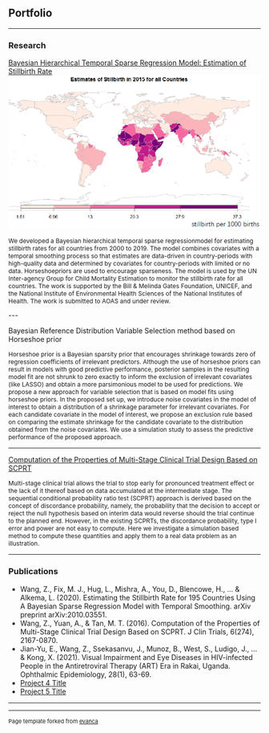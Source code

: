 ## Portfolio

---

### Research 

<a href="https://arxiv.org/abs/2010.03551">Bayesian Hierarchical Temporal Sparse Regression Model: Estimation of Stillbirth Rate</a>
<img src="images/worldmap.png" >

<p style="font-size:12px"> We developed a Bayesian hierarchical temporal sparse regressionmodel for estimating stillbirth rates for all countries from 2000 to 2019. The model combines covariates with a temporal smoothing process so that estimates are data-driven in country-periods with high-quality data and determined by covariates for country-periods with limited or no data. Horseshoepriors are used to encourage sparseness. The model is used by the UN Inter-agency Group for Child Mortality Estimation to monitor the stillbirth rate for all countries. The work is supported by the Bill & Melinda Gates Foundation, UNICEF, and the National Institute of Environmental Health Sciences of the National Institutes of Health. The work is submitted to AOAS and under review. </p>
---

<a> Bayesian Reference Distribution Variable Selection method based on Horseshoe prior </a>

<p style="font-size:12px"> Horseshoe prior is a Bayesian sparsity prior that encourages shrinkage towards zero of regression coefficients of irrelevant predictors. 
Although the use of horseshoe priors can result in models with good predictive performance, posterior samples in the resulting model fit are not shrunk to zero exactly to inform the exclusion of irrelevant covariates (like LASSO) and obtain a more parsimonious model to be used for predictions. We propose a new approach for variable selection that is based on model fits using horseshoe priors. In the proposed set up, we introduce noise covariates in the model of interest to obtain a distribution of a shrinkage parameter for irrelevant covariates. For each candidate covariate in the model of interest, we propose an exclusion rule based on comparing the estimate shrinkage for the candidate covariate to the distribution obtained from the noise covariates. We use a simulation study to assess the predictive performance of the proposed approach. </p>

---
<a href= "https://www.longdom.org/open-access/computation-of-the-properties-of-multistage-clinical-trial-design-basedon-scprt-2167-0870-1000274.pdf"> Computation of the Properties of Multi-Stage Clinical Trial Design Based on SCPRT </a>

<p style="font-size:12px">Multi-stage clinical trial allows the trial to stop early for pronounced treatment effect or the lack of it thereof based on data accumulated at the intermediate stage. The sequential conditional probability ratio test (SCPRT) approach is derived based on the concept of discordance probability, namely, the probability that the decision to accept or reject the null hypothesis based on interim data would reverse should the trial continue to the planned end. However, in the existing SCPRTs, the discordance probability, type I error and power are not easy to compute. Here we investigate a simulation based method to compute these quantities and apply them to a real data problem as an illustration.</p>

---

### Publications

- Wang, Z., Fix, M. J., Hug, L., Mishra, A., You, D., Blencowe, H., ... & Alkema, L. (2020). Estimating the Stillbirth Rate for 195 Countries Using A Bayesian Sparse Regression Model with Temporal Smoothing. arXiv preprint arXiv:2010.03551.
- Wang, Z., Yuan, A., & Tan, M. T. (2016). Computation of the Properties of Multi-Stage Clinical Trial Design Based on SCPRT. J Clin Trials, 6(274), 2167-0870.
- Jian-Yu, E., Wang, Z., Ssekasanvu, J., Munoz, B., West, S., Ludigo, J., ... & Kong, X. (2021). Visual Impairment and Eye Diseases in HIV-infected People in the Antiretroviral Therapy (ART) Era in Rakai, Uganda. Ophthalmic Epidemiology, 28(1), 63-69.
- [Project 4 Title](http://example.com/)
- [Project 5 Title](http://example.com/)

---




---
<p style="font-size:11px">Page template forked from <a href="https://github.com/evanca/quick-portfolio">evanca</a></p>
<!-- Remove above link if you don't want to attibute -->
